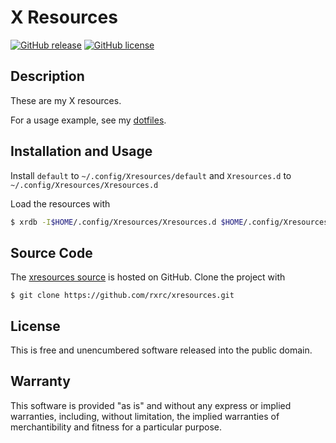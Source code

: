 # X Resources

[![GitHub release](https://img.shields.io/github/release/rxrc/xresources.svg)](https://github.com/rxrc/xresources/releases)
[![GitHub license](https://img.shields.io/github/license/rxrc/xresources.svg)](./LICENSE.txt)

## Description

These are my X resources.

For a usage example, see my [dotfiles].

[dotfiles]: https://github.com/rxrc/dotfiles

## Installation and Usage

Install `default` to `~/.config/Xresources/default` and
`Xresources.d` to `~/.config/Xresources/Xresources.d`

Load the resources with

```bash
$ xrdb -I$HOME/.config/Xresources/Xresources.d $HOME/.config/Xresources/default
```

## Source Code

The [xresources source] is hosted on GitHub.
Clone the project with

```
$ git clone https://github.com/rxrc/xresources.git
```

[xresources source]: https://github.com/rxrc/xresources

## License

This is free and unencumbered software released into the public domain.

## Warranty

This software is provided "as is" and without any express or
implied warranties, including, without limitation, the implied
warranties of merchantibility and fitness for a particular
purpose.
